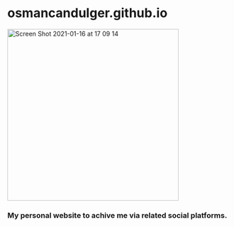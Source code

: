 # osmancandulger.github.io


<img width="386" alt="Screen Shot 2021-01-16 at 17 09 14" src="https://user-images.githubusercontent.com/59533680/104814000-94486380-581d-11eb-8a54-ac582263d354.png">

### My personal website to achive me via related social platforms.
